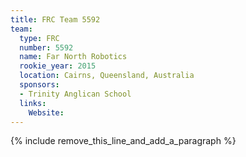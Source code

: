```yaml
---
title: FRC Team 5592
team:
  type: FRC
  number: 5592
  name: Far North Robotics
  rookie_year: 2015
  location: Cairns, Queensland, Australia
  sponsors:
  - Trinity Anglican School
  links:
    Website:
---
```


{% include remove_this_line_and_add_a_paragraph %}